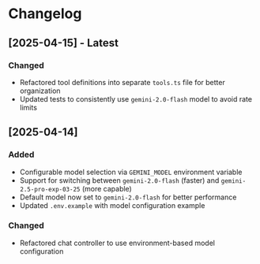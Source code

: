 # Changelog

## [2025-04-15] - Latest

### Changed
- Refactored tool definitions into separate `tools.ts` file for better organization
- Updated tests to consistently use `gemini-2.0-flash` model to avoid rate limits

## [2025-04-14]

### Added
- Configurable model selection via `GEMINI_MODEL` environment variable
- Support for switching between `gemini-2.0-flash` (faster) and `gemini-2.5-pro-exp-03-25` (more capable)
- Default model now set to `gemini-2.0-flash` for better performance
- Updated `.env.example` with model configuration example

### Changed
- Refactored chat controller to use environment-based model configuration